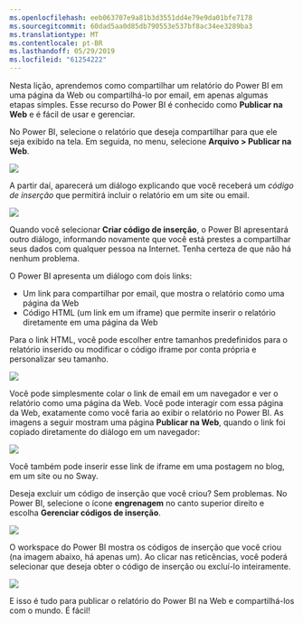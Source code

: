 ```yaml
---
ms.openlocfilehash: eeb063707e9a81b3d3551dd4e79e9da01bfe7178
ms.sourcegitcommit: 60dad5aa0d85db790553e537bf8ac34ee3289ba3
ms.translationtype: MT
ms.contentlocale: pt-BR
ms.lasthandoff: 05/29/2019
ms.locfileid: "61254222"
---
```

Nesta lição, aprendemos como compartilhar um relatório do Power BI em uma página da Web ou compartilhá-lo por email, em apenas algumas etapas simples. Esse recurso do Power BI é conhecido como **Publicar na Web** e é fácil de usar e gerenciar.

No Power BI, selecione o relatório que deseja compartilhar para que ele seja exibido na tela. Em seguida, no menu, selecione **Arquivo > Publicar na Web**.

![](media/6-6-publish-to-web/6-6_1a.png)

A partir daí, aparecerá um diálogo explicando que você receberá um *código de inserção* que permitirá incluir o relatório em um site ou email.

![](media/6-6-publish-to-web/6-6_2.png)

Quando você selecionar **Criar código de inserção**, o Power BI apresentará outro diálogo, informando novamente que você está prestes a compartilhar seus dados com qualquer pessoa na Internet. Tenha certeza de que não há nenhum problema.

O Power BI apresenta um diálogo com dois links:

* Um link para compartilhar por email, que mostra o relatório como uma página da Web
* Código HTML (um link em um iframe) que permite inserir o relatório diretamente em uma página da Web

Para o link HTML, você pode escolher entre tamanhos predefinidos para o relatório inserido ou modificar o código iframe por conta própria e personalizar seu tamanho.

![](media/6-6-publish-to-web/6-6_3.png)

Você pode simplesmente colar o link de email em um navegador e ver o relatório como uma página da Web. Você pode interagir com essa página da Web, exatamente como você faria ao exibir o relatório no Power BI. As imagens a seguir mostram uma página **Publicar na Web**, quando o link foi copiado diretamente do diálogo em um navegador:

![](media/6-6-publish-to-web/6-6_4.png)

Você também pode inserir esse link de iframe em uma postagem no blog, em um site ou no Sway.

Deseja excluir um código de inserção que você criou? Sem problemas. No Power BI, selecione o ícone **engrenagem** no canto superior direito e escolha **Gerenciar códigos de inserção**.

![](media/6-6-publish-to-web/6-6_5.png)

O workspace do Power BI mostra os códigos de inserção que você criou (na imagem abaixo, há apenas um). Ao clicar nas reticências, você poderá selecionar que deseja obter o código de inserção ou excluí-lo inteiramente.

![](media/6-6-publish-to-web/6-6_6.png)

E isso é tudo para publicar o relatório do Power BI na Web e compartilhá-los com o mundo. É fácil!

